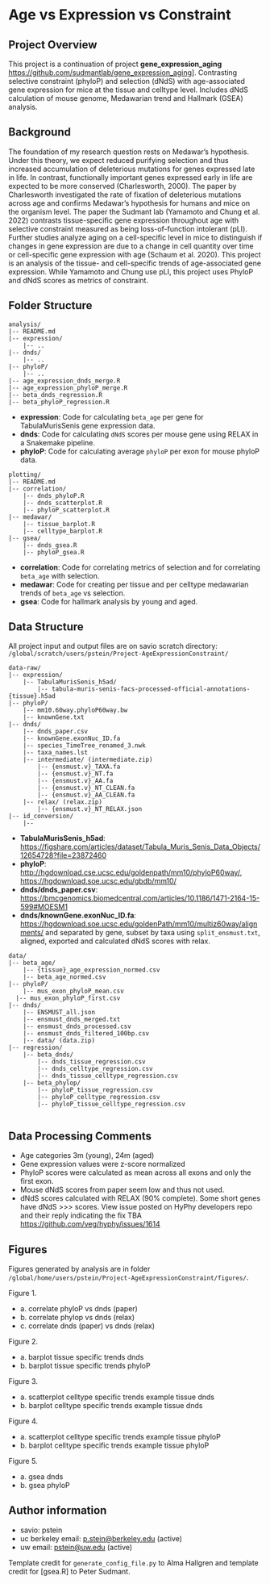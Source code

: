 # Age vs Expression vs Constraint 
## Project Overview

This project is a continuation of project **gene_expression_aging** https://github.com/sudmantlab/gene_expression_aging]. 
Contrasting selective constraint (phyloP) and selection (dNdS) with age-associated gene expression for mice at the tissue and celltype level. 
Includes dNdS calculation of mouse genome, Medawarian trend and Hallmark (GSEA) analysis.

## Background
The foundation of my research question rests on Medawar’s hypothesis. Under this theory, we expect reduced purifying selection and thus increased accumulation of deleterious mutations for genes expressed late in life. In contrast, functionally important genes expressed early in life are expected to be more conserved (Charlesworth, 2000). The paper by Charlesworth investigated the rate of fixation of deleterious mutations across age and confirms Medawar’s hypothesis for humans and mice on the organism level. The paper the Sudmant lab (Yamamoto and Chung et al. 2022) contrasts tissue-specific gene expression throughout age with selective constraint measured as being loss-of-function intolerant (pLI). Further studies analyze aging on a cell-specific level in mice to distinguish if changes in gene expression are due to a change in cell quantity over time or cell-specific gene expression with age (Schaum et al. 2020). This project is an analysis of the tissue- and cell-specific trends of age-associated gene expression. While Yamamoto and Chung use pLI, this project uses PhyloP and dNdS scores as metrics of constraint. 


## Folder Structure

```
analysis/
|-- README.md
|-- expression/
	|-- ..
|-- dnds/
	|-- ..
|-- phyloP/
	|-- ..
|-- age_expression_dnds_merge.R
|-- age_expression_phyloP_merge.R
|-- beta_dnds_regression.R
|-- beta_phyloP_regression.R
```
- **expression**: Code for calculating `beta_age` per gene for TabulaMurisSenis gene expression data.
- **dnds**: Code for calculating `dNdS` scores per mouse gene using RELAX in a Snakemake pipeline.
- **phyloP**: Code for calculating average `phyloP` per exon for mouse phyloP data.

```
plotting/
|-- README.md
|-- correlation/
	|-- dnds_phyloP.R
	|-- dnds_scatterplot.R
	|-- phyloP_scatterplot.R
|-- medawar/
	|-- tissue_barplot.R
	|-- celltype_barplot.R
|-- gsea/
	|-- dnds_gsea.R
	|-- phyloP_gsea.R

```
- **correlation**: Code for correlating metrics of selection and for correlating `beta_age` with selection.
- **medawar**: Code for creating per tissue and per celltype medawarian trends of `beta_age` vs selection.
- **gsea**: Code for hallmark analysis by young and aged.


## Data Structure

All project input and output files are on savio scratch directory: `/global/scratch/users/pstein/Project-AgeExpressionConstraint/`


```
data-raw/
|-- expression/
	|-- TabulaMurisSenis_h5ad/
		|-- tabula-muris-senis-facs-processed-official-annotations-{tissue}.h5ad
|-- phyloP/
	|-- mm10.60way.phyloP60way.bw
	|-- knownGene.txt
|-- dnds/
	|-- dnds_paper.csv
	|-- knownGene.exonNuc_ID.fa
	|-- species_TimeTree_renamed_3.nwk
	|-- taxa_names.lst
	|-- intermediate/ (intermediate.zip)
		|-- {ensmust.v}_TAXA.fa
		|-- {ensmust.v}_NT.fa
		|-- {ensmust.v}_AA.fa
		|-- {ensmust.v}_NT_CLEAN.fa
		|-- {ensmust.v}_AA_CLEAN.fa
	|-- relax/ (relax.zip)
		|-- {ensmust.v}_NT_RELAX.json
|-- id_conversion/
	|--
```
- **TabulaMurisSenis_h5ad**: https://figshare.com/articles/dataset/Tabula_Muris_Senis_Data_Objects/12654728?file=23872460
- **phyloP**: http://hgdownload.cse.ucsc.edu/goldenpath/mm10/phyloP60way/, https://hgdownload.soe.ucsc.edu/gbdb/mm10/
- **dnds/dnds_paper.csv**: https://bmcgenomics.biomedcentral.com/articles/10.1186/1471-2164-15-599#MOESM1
- **dnds/knownGene.exonNuc_ID.fa**: https://hgdownload.soe.ucsc.edu/goldenPath/mm10/multiz60way/alignments/ and separated by gene, subset by taxa using `split_ensmust.txt`, aligned, exported and calculated dNdS scores with relax.


```
data/
|-- beta_age/
	|-- {tissue}_age_expression_normed.csv
	|-- beta_age_normed.csv
|-- phyloP/
	|-- mus_exon_phyloP_mean.csv
  |-- mus_exon_phyloP_first.csv
|-- dnds/
	|-- ENSMUST_all.json
	|-- ensmust_dnds_merged.txt
	|-- ensmust_dnds_processed.csv
	|-- ensmust_dnds_filtered_100bp.csv
	|-- data/ (data.zip)
|-- regression/
	|-- beta_dnds/
		|-- dnds_tissue_regression.csv
		|-- dnds_celltype_regression.csv
		|-- dnds_tissue_celltype_regression.csv
	|-- beta_phylop/
		|-- phyloP_tissue_regression.csv
		|-- phyloP_celltype_regression.csv
		|-- phyloP_tissue_celltype_regression.csv
	
```
## Data Processing Comments
- Age categories 3m (young), 24m (aged)
- Gene expression values were z-score normalized
- PhyloP scores were calculated as mean across all exons and only the first exon. 
- Mouse dNdS scores from paper seem low and thus not used.
- dNdS scores calculated with RELAX (90% complete). Some short genes have dNdS >>> scores. View issue posted on HyPhy developers repo and their reply indicating the fix TBA https://github.com/veg/hyphy/issues/1614

## Figures 
Figures generated by analysis are in folder `/global/home/users/pstein/Project-AgeExpressionConstraint/figures/`.

Figure 1. 
- a. correlate phyloP vs dnds (paper)
- b. correlate phylop vs dnds (relax)
- c. correlate dnds (paper) vs dnds (relax)

Figure 2.
- a. barplot tissue specific trends dnds
- b. barplot tissue specific trends phyloP

Figure 3. 
- a. scatterplot celltype specific trends example tissue dnds
- b. barplot celltype specific trends example tissue dnds

Figure 4. 
- a. scatterplot celltype specific trends example tissue phyloP
- b. barplot celltype specific trends example tissue phyloP

Figure 5. 
- a. gsea dnds
- b. gsea phyloP


## Author information

- savio: pstein
- uc berkeley email: p.stein@berkeley.edu (active)
- uw email: pstein@uw.edu (active)

Template credit for `generate_config_file.py` to Alma Hallgren and template credit for [gsea.R] to Peter Sudmant. 

